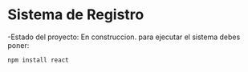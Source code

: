 <h1>Sistema de Registro</h1>
-Estado del proyecto: En construccion.
para ejecutar el sistema debes poner:

````npm install react````
